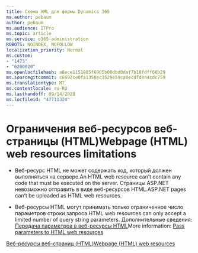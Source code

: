 ```yaml
---
title: Схема XML для формы Dynamics 365
ms.author: pebaum
author: pebaum
ms.audience: ITPro
ms.topic: article
ms.service: o365-administration
ROBOTS: NOINDEX, NOFOLLOW
localization_priority: Normal
ms.custom:
- "1473"
- "6200020"
ms.openlocfilehash: a8ece1151885f6905b00dbd0daf7b18fdff60b29
ms.sourcegitcommit: c6692ce0fa1358ec3529e59ca0ecdfdea4cdc759
ms.translationtype: MT
ms.contentlocale: ru-RU
ms.lasthandoff: 09/14/2020
ms.locfileid: "47711324"
---
```

# <a name="webpage-html-web-resources-limitations"></a><span data-ttu-id="7aa78-102">Ограничения веб-ресурсов веб-страницы (HTML)</span><span class="sxs-lookup"><span data-stu-id="7aa78-102">Webpage (HTML) web resources limitations</span></span>

* <span data-ttu-id="7aa78-103">Веб-ресурс HTML не может содержать код, который должен выполняться на сервере.</span><span class="sxs-lookup"><span data-stu-id="7aa78-103">An HTML web resource can’t contain any code that must be executed on the server.</span></span> <span data-ttu-id="7aa78-104">Страницы ASP.NET невозможно отправить в виде веб-ресурсов HTML.</span><span class="sxs-lookup"><span data-stu-id="7aa78-104">ASP.NET pages can’t be uploaded as HTML web resources.</span></span>

* <span data-ttu-id="7aa78-105">Веб-ресурсы HTML могут принимать только ограниченное число параметров строки запроса.</span><span class="sxs-lookup"><span data-stu-id="7aa78-105">HTML web resources can only accept a limited number of query string parameters.</span></span> <span data-ttu-id="7aa78-106">Дополнительные сведения: [Передача параметров в веб-ресурсы HTML](https://docs.microsoft.com/dynamics365/customer-engagement/developer/webpage-html-web-resources#BKMK_PassingParametersToWebResources)</span><span class="sxs-lookup"><span data-stu-id="7aa78-106">More information: [Pass parameters to HTML web resources](https://docs.microsoft.com/dynamics365/customer-engagement/developer/webpage-html-web-resources#BKMK_PassingParametersToWebResources)</span></span>

[<span data-ttu-id="7aa78-107">Веб-ресурсы веб-страниц (HTML)</span><span class="sxs-lookup"><span data-stu-id="7aa78-107">Webpage (HTML) web resources</span></span>](https://docs.microsoft.com/dynamics365/customer-engagement/developer/webpage-html-web-resources)
